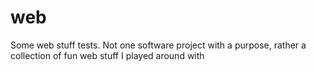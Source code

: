 # web
Some web stuff tests. Not one software project with a purpose, rather a collection of fun web stuff I played around with

